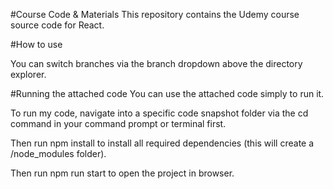 #Course Code & Materials
This repository contains the Udemy course source code for React.

#How to use

You can switch branches via the branch dropdown above the directory explorer.


#Running the attached code
You can use the attached code simply to run it.

To run my code, navigate into a specific code snapshot folder via the cd command in your command prompt or terminal first.

Then run npm install to install all required dependencies (this will create a /node_modules folder).

Then run npm run start to open the project in browser.
